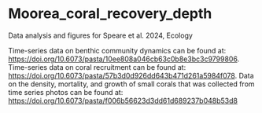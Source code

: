 # Moorea_coral_recovery_depth
Data analysis and figures for Speare et al. 2024, Ecology

Time-series data on benthic community dynamics can be found at: https://doi.org/10.6073/pasta/10ee808a046cb63c0b8e3bc3c9799806. 
Time-series data on coral recruitment can be found at: https://doi.org/10.6073/pasta/57b3d0d926dd643b471d261a5984f078. 
Data on the density, mortality, and growth of small corals that was collected from time series photos can be found at: https://doi.org/10.6073/pasta/f006b56623d3dd61d689237b048b53d8
